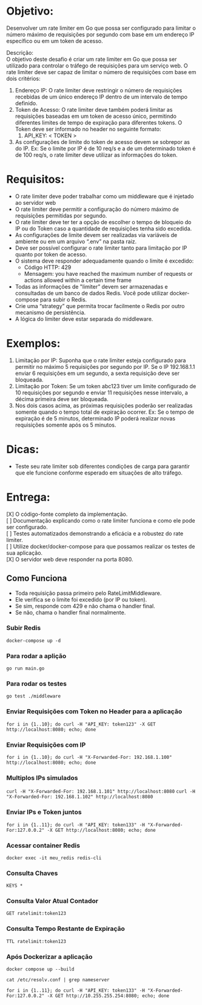 # Objetivo: 
Desenvolver um rate limiter em Go que possa ser configurado para limitar o número máximo de requisições por segundo com base em um endereço IP específico ou em um token de acesso.

Descrição:<br> O objetivo deste desafio é criar um rate limiter em Go que possa ser utilizado para controlar o tráfego de requisições para um serviço web. O rate limiter deve ser capaz de limitar o número de requisições com base em dois critérios:

1. Endereço IP: O rate limiter deve restringir o número de requisições recebidas de um único endereço IP dentro de um intervalo de tempo definido.
2. Token de Acesso: O rate limiter deve também poderá limitar as requisições baseadas em um token de acesso único, permitindo diferentes limites de tempo de expiração para diferentes tokens. O Token deve ser informado no header no seguinte formato:
    1. API_KEY: < TOKEN >
3. As configurações de limite do token de acesso devem se sobrepor as do IP. Ex: Se o limite por IP é de 10 req/s e a de um determinado token é de 100 req/s, o rate limiter deve utilizar as informações do token.

# Requisitos:

- O rate limiter deve poder trabalhar como um middleware que é injetado ao servidor web
- O rate limiter deve permitir a configuração do número máximo de requisições permitidas por segundo.
- O rate limiter deve ter ter a opção de escolher o tempo de bloqueio do IP ou do Token caso a quantidade de requisições tenha sido excedida.
- As configurações de limite devem ser realizadas via variáveis de ambiente ou em um arquivo “.env” na pasta raiz.
- Deve ser possível configurar o rate limiter tanto para limitação por IP quanto por token de acesso.
- O sistema deve responder adequadamente quando o limite é excedido:
    - Código HTTP: 429 
    - Mensagem: you have reached the maximum number of requests or actions allowed within a certain time frame
- Todas as informações de "limiter” devem ser armazenadas e consultadas de um banco de dados Redis. Você pode utilizar docker-compose para subir o Redis.
- Crie uma “strategy” que permita trocar facilmente o Redis por outro mecanismo de persistência.
- A lógica do limiter deve estar separada do middleware.

# Exemplos:

1. Limitação por IP: Suponha que o rate limiter esteja configurado para permitir no máximo 5 requisições por segundo por IP. Se o IP 192.168.1.1 enviar 6 requisições em um segundo, a sexta requisição deve ser bloqueada.
2. Limitação por Token: Se um token abc123 tiver um limite configurado de 10 requisições por segundo e enviar 11 requisições nesse intervalo, a décima primeira deve ser bloqueada.
3. Nos dois casos acima, as próximas requisições poderão ser realizadas somente quando o tempo total de expiração ocorrer. Ex: Se o tempo de expiração é de 5 minutos, determinado IP poderá realizar novas requisições somente após os 5 minutos.

# Dicas:
 - Teste seu rate limiter sob diferentes condições de carga para garantir que ele funcione conforme esperado em situações de alto tráfego.

# Entrega:
[X] O código-fonte completo da implementação.<br>
[ ] Documentação explicando como o rate limiter funciona e como ele pode ser configurado.<br>
[ ] Testes automatizados demonstrando a eficácia e a robustez do rate limiter.<br>
[ ] Utilize docker/docker-compose para que possamos realizar os testes de sua aplicação.<br>
[X] O servidor web deve responder na porta 8080.<br>


## Como Funciona

- Toda requisição passa primeiro pelo RateLimitMiddleware.
- Ele verifica se o limite foi excedido (por IP ou token).
- Se sim, responde com 429 e não chama o handler final.
- Se não, chama o handler final normalmente.

### Subir Redis 

```docker-compose up -d```

### Para rodar a aplição 

```go run main.go```

### Para rodar os testes 

```go test ./middleware```

### Enviar Requisições com Token no Header para a aplicação

```for i in {1..10}; do curl -H "API_KEY: token123" -X GET http://localhost:8080; echo; done```

### Enviar Requisições com IP 

```for i in {1..10}; do curl -H "X-Forwarded-For: 192.168.1.100" http://localhost:8080; echo; done```

### Multiplos IPs simulados 

```curl -H "X-Forwarded-For: 192.168.1.101" http://localhost:8080```
```curl -H "X-Forwarded-For: 192.168.1.102" http://localhost:8080```

### Enviar IPs e Token juntos 

```for i in {1..11}; do curl -H "API_KEY: token133" -H "X-Forwarded-For:127.0.0.2" -X GET http://localhost:8080; echo; done```


### Acessar container Redis

```docker exec -it meu_redis redis-cli```

### Consulta Chaves 

```KEYS *```

### Consulta Valor Atual Contador 

```GET ratelimit:token123```

### Consulta Tempo Restante de Expiração 

```TTL ratelimit:token123```

### Após Dockerizar a aplicação 

```docker compose up --build```

```cat /etc/resolv.conf | grep nameserver```   

```for i in {1..11}; do curl -H "API_KEY: token133" -H "X-Forwarded-For:127.0.0.2" -X GET http://10.255.255.254:8080; echo; done ```